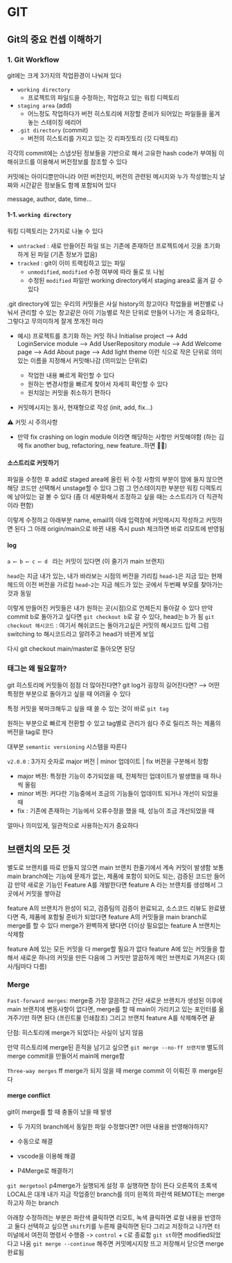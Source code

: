# GIT

## Git의 중요 컨셉 이해하기

### 1. Git Workflow

git에는 크게 3가지의 작업환경이 나눠져 있다

- `working directory`
  - 프로젝트의 파일드을 수정하는, 작업하고 있는 워킹 디렉토리
- `staging area` (add)
  - 어느정도 작업하다가 버전 히스토리에 저장할 준비가 되어있는 파일들을 옮겨놓는 스테이징 에리어
- `.git directory` (commit)
  - 버전의 히스토리를 가지고 있는 깃 리파짓토리 (깃 디렉토리)

각각의 commit에는 스냅샷된 정보들을 기반으로 해서 고유한 hash code가 부여됨
이 해쉬코드를 이용해서 버전정보를 참조할 수 있다

커밋에는 아이디뿐만아니라 어떤 버전인지, 버전의 관련된 메시지와 누가 작성했는지
날짜와 시간같은 정보들도 함께 포함되어 있다

message, author, date, time...

#### 1-1. `working directory`

워킹 디렉토리는 2가지로 나눌 수 있다

- `untracked` : 새로 만들어진 파일 또는 기존에 존재하던 프로젝트에서 깃을 초기화 하게 된 파일 (기존 정보가 없음)
- `tracked` : git이 이미 트랙킹하고 있는 파일
  - `unmodified`, `modified` 수정 여부에 따라 둘로 또 나뉨
  - 수정된 `modified` 파일만 working directory에서 staging area로 옮겨 갈 수 있다

.git directory에 있는 우리의 커밋들은 사실 history의 창고이다
작업들을 버전별로 나눠서 관리할 수 있는 창고같은 아이
기능별로 작은 단위로 만들어 나가는 게 중요하다, 그렇다고 무의미하게 잘게 쪼개진 마라

- 예시)
  프로젝트를 초기화 하는 커밋 하나 Initialise project ⟶ Add LoginService module
  ⟶ Add UserRepository module ⟶ Add Welcome page ⟶ Add About page
  ⟶ Add light theme 이런 식으로 작은 단위로 의미있는 이름을 지정해서 커밋해나감 (의미있는 단위로)

  - 작업한 내용 빠르게 확인할 수 있다
  - 원하는 변경사항을 빠르게 찾아서 자세히 확인할 수 있다
  - 원치않는 커밋을 취소하기 편하다

- 커밋메시지는 동사, 현재형으로 작성 (init, add, fix...)

⚠️ 커밋 시 주의사항

- 만약 fix crashing on login module 이라면 해당하는 사항만 커밋해야함
  (하는 김에 fix another bug, refactoring, new feature..하면 🙅🏻)

#### 소스트리로 커밋하기

파일을 수정한 후 add로 staged area에 올린 뒤
수정 사항의 부분이 맘에 들지 않으면 해당 코드만 선택해서 unstage할 수 있다
그럼 그 언스테이지한 부분만 워킹 디렉토리에 남아있는 걸 볼 수 있다
(좀 더 세분화해서 조정하고 싶을 때는 소스트리가 더 직관적이라 편함)

이렇게 수정하고 아래부분 name, email의 아래 입력창에 커밋메시지 작성하고 커밋하면 된다
그 아래 origin/main으로 바뀐 내용 즉시 push 체크하면 바로 리모트에 반영됨

#### log

`a ⟵ b ⟵ c ⟵ d ` 라는 커밋이 있다면 (이 줄기가 main 브랜치)

`head`는 지금 내가 있는, 내가 바라보는 시점의 버전을 가리킴
`head~1`은 지금 있는 현재 헤드의 이전 버전을 가르킴
`head~2`는 지금 헤드가 있는 곳에서 두번째 부모를 찾아가는 것과 동일

이렇게 만들어진 커밋들은 내가 원하는 곳(시점)으로 언제든지 돌아갈 수 있다
만약 commit b로 돌아가고 싶다면 `git checkout b`로 갈 수 있다, head는 b 가 됨
`git checkout 해시코드` : 여기서 해쉬코드는 돌아가고싶은 커밋의 해시코드 입력
그럼 switching to 해시코드라고 알려주고 head가 바뀐게 보임

다시 git checkout main/master로 돌아오면 된당

### 태그는 왜 필요할까?

git 히스토리에 커밋들이 점점 더 많아진다면?
git log가 굉장히 길어진다면?
⟶ 어떤 특정한 부분으로 돌아가고 싶을 때 어려울 수 있다

특정 커밋을 북마크해두고 싶을 때 쓸 수 있는 것이 바로 `git tag`

원하는 부분으로 빠르게 전환할 수 있고 tag별로 관리가 쉽다
주로 릴리즈 하는 제품의 버전을 tag로 한다

대부분 `semantic versioning` 시스템을 따른다

`v2.0.0` : 3가지 숫자로 major 버전 | minor 업데이트 | fix 버젼을 구분해서 정함

- major 버젼: 특정한 기능이 추가되었을 때, 전체적인 업데이트가 발생했을 때 하나씩 올림
- minor 버젼: 커다란 기능중에서 조금의 기능들이 업데이트 되거나 개선이 되었을 때
- fix : 기존에 존재하는 기능에서 오류수정을 했을 때, 성능이 조금 개선되었을 때

얼마나 의미있게, 일관적으로 사용하는지가 중요하다

## 브랜치의 모든 것

별도로 브랜치를 따로 만들지 않으면 main 브랜치 한줄기에서 계속 커밋이 발생함
보통 main branch에는 기능에 문제가 없는, 제품에 포함이 되어도 되는, 검증된 코드만 들어감
만약 새로운 기능인 Feature A를 개발한다면 feature A 라는 브랜치를 생성해서 그곳에서 커밋을 쌓아감

feature A의 브랜치가 완성이 되고, 검증팀의 검증이 완료되고, 소스코드 리뷰도 완료됐다면
즉, 제품에 포함될 준비가 되었다면 feature A의 커밋들을 main branch로 merge를 할 수 있다
merge가 완벽하게 됐다면 더이상 필요없는 feature A 브랜치는 삭제함

feature A에 있는 모든 커밋을 다 merge할 필요가 없다
feature A에 있는 커밋들을 합해서 새로운 하나의 커밋을 만든 다음에
그 커밋만 깔끔하게 메인 브랜치로 가져온다 (회사/팀마다 다름)

### Merge

`Fast-forward merges`: merge중 가장 깔끔하고 간단
새로운 브랜치가 생성된 이후에 main 브랜치에 변동사항이 없다면,
merge를 할 때 main이 가리키고 있는 포인터를 옮겨주기만 하면 된다 (프린트물 인쇄참조)
그리고 브랜치 feature A를 삭제해주면 끝

단점: 히스토리에 merge가 되었다는 사실이 남지 않음

만약 히스토리에 merge된 흔적을 남기고 싶으면
`git merge --no-ff 브랜치명`
별도의 merge commit을 만들어서 main에 merge함

`Three-way merges` ff merge가 되지 않을 때 merge commit 이 이뤄진 후 merge된다

#### merge conflict

git이 merge를 할 때 충돌이 났을 때 발생

- 두 가지의 branch에서 동일한 파일 수정했다면? 어떤 내용을 반영해야하지?

- 수동으로 해결
- vscode을 이용해 해결
- P4Merge로 해결하기

`git mergetool` p4merge가 실행되게 설정 후
실행하면 창이 뜬다 오른쪽의 초록색 LOCAL은 대개 내가 지금 작업중인 branch를 의미
왼쪽의 파란색 REMOTE는 merge하고자 하는 branch

아래창 수정하려는 부분은 파란색 클릭하면 리모트, 녹색 클릭하면 로컬 내용을 반영하고
둘다 선택하고 싶으면 `shift`키를 누른채 클릭하면 된다
그리고 저장하고 나가면 터미널에서 여전히 명령서 수행중 -> `control` + `C`로 종료함
`git st`하면 modified되었다고 나옴
`git merge --continue` 해주면 커밋메시지창 뜨고 저장해서 닫으면 merge완료됨
